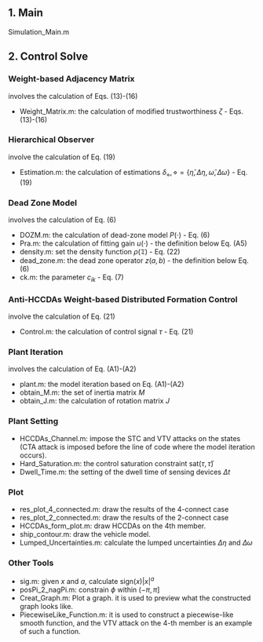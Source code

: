 ## 1. Main

Simulation_Main.m

## 2. Control Solve

### Weight-based Adjacency Matrix
involves the calculation of Eqs. (13)-(16)
- Weight_Matrix.m: the calculation of modified trustworthiness $\zeta$ - Eqs. (13)-(16)

### Hierarchical Observer
involve the calculation of Eq. (19)
- Estimation.m: the calculation of estimations $\delta_{\diamond}, \diamond=\{\breve{\eta}, \Delta \eta, \breve{\omega}, \Delta \omega\}$ - Eq. (19)

### Dead Zone Model
involves the calculation of Eq. (6)
- DOZM.m: the calculation of dead-zone model $P(\cdot)$ - Eq. (6)
- Pra.m: the calculation of fitting gain $u(\cdot)$ - the definition below Eq. (A5)
- density.m: set the density function $\rho( \mathfrak{T} )$ - Eq. (22)
- dead_zone.m: the dead zone operator $z(a,b)$ - the definition below Eq. (6)
- ck.m: the parameter $c_{ik}$ - Eq. (7)

### Anti-HCCDAs Weight-based Distributed Formation Control
involve the calculation of Eq. (21)
- Control.m: the calculation of control signal $\tau$ - Eq. (21)

### Plant Iteration
involves the calculation of Eq. (A1)-(A2)
- plant.m: the model iteration based on Eq. (A1)-(A2)
- obtain_M.m: the set of inertia matrix $M$
- obtain_J.m: the calculation of rotation matrix $J$

### Plant Setting
- HCCDAs_Channel.m: impose the STC and VTV attacks on the states (CTA attack is imposed before the line of code where the model iteration occurs).
- Hard_Saturation.m: the control saturation constraint $\text{sat}(\tau, \bar{\tau})$
- Dwell_Time.m: the setting of the dwell time of sensing devices $\Delta t$

### Plot

- res_plot_4_connected.m: draw the results of the 4-connect case
- res_plot_2_connected.m: draw the results of the 2-connect case
- HCCDAs_form_plot.m: draw HCCDAs on the 4th member.
- ship_contour.m: draw the vehicle model.
- Lumped_Uncertainties.m: calculate the lumped uncertainties $\Delta \eta$ and $\Delta \omega$

### Other Tools

- sig.m: given $x$ and $a$, calculate $\text{sign}(x)|x|^{a}$
- posPi_2_nagPi.m: constrain $\phi$ within $(-\pi, \pi]$
- Creat_Graph.m: Plot a graph. it is used to preview what the constructed graph looks like.
- PiecewiseLike_Function.m: it is used to construct a piecewise-like smooth function, and the VTV attack on the 4-th member is an example of such a function.

